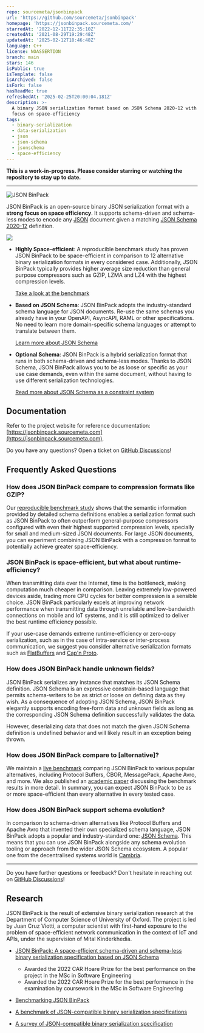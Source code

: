 ```yaml
---
repo: sourcemeta/jsonbinpack
url: 'https://github.com/sourcemeta/jsonbinpack'
homepage: 'https://jsonbinpack.sourcemeta.com/'
starredAt: '2022-12-11T22:35:10Z'
createdAt: '2021-08-29T19:29:48Z'
updatedAt: '2025-02-12T18:46:48Z'
language: C++
license: NOASSERTION
branch: main
stars: 146
isPublic: true
isTemplate: false
isArchived: false
isFork: false
hasReadMe: true
refreshedAt: '2025-02-25T20:00:04.181Z'
description: >-
  A binary JSON serialization format based on JSON Schema 2020-12 with a strong
  focus on space-efficiency
tags:
  - binary-serialization
  - data-serialization
  - json
  - json-schema
  - jsonschema
  - space-efficiency
---
```


**This is a work-in-progress. Please consider starring or watching the repository
to stay up to date.**

***

![JSON BinPack](./assets/banner.png)

JSON BinPack is an open-source binary JSON serialization format with a **strong
focus on space efficiency**. It supports schema-driven and schema-less modes to
encode any [JSON](https://www.json.org) document given a matching [JSON Schema
2020-12](http://json-schema.org) definition.

![](./assets/example.png)

- **Highly Space-efficient**: A reproducible benchmark study has proven JSON
  BinPack to be space-efficient in comparison to 12 alternative binary
  serialization formats in every considered case. Additionally, JSON BinPack
  typically provides higher average size reduction than general purpose
  compressors such as GZIP, LZMA and LZ4 with the highest compression levels.

    [Take a look at the benchmark](https://benchmark.sourcemeta.com)

- **Based on JSON Schema**: JSON BinPack adopts the industry-standard schema
  language for JSON documents. Re-use the same schemas you already have in your
  OpenAPI, AsyncAPI, RAML or other specifications. No need to learn more
  domain-specific schema languages or attempt to translate between them.

    [Learn more about JSON Schema](https://json-schema.org/)

- **Optional Schema**: JSON BinPack is a hybrid serialization format that runs
  in both schema-driven and schema-less modes. Thanks to JSON Schema, JSON
  BinPack allows you to be as loose or specific as your use case demands, even
  within the same document, without having to use different serialization
  technologies.

    [Read more about JSON Schema as a constraint system](https://modern-json-schema.com/json-schema-is-a-constraint-system)

Documentation
-------------

Refer to the project website for reference documentation:
[https://jsonbinpack.sourcemeta.com](https://jsonbinpack.sourcemeta.com).

Do you have any questions? Open a ticket on [GitHub
Discussions](https://github.com/sourcemeta/jsonbinpack/discussions)!

Frequently Asked Questions
--------------------------

### How does JSON BinPack compare to compression formats like GZIP?

Our [reproducible benchmark study](https://benchmark.sourcemeta.com) shows that
the semantic information provided by detailed schema definitions enables a
serialization format such as JSON BinPack to often outperform general-purpose
compressors configured with even their highest supported compression levels,
specially for small and medium-sized JSON documents. For large JSON documents,
you can experiment combining JSON BinPack with a compression format to
potentially achieve greater space-efficiency.

### JSON BinPack is space-efficient, but what about runtime-efficiency?

When transmitting data over the Internet, time is the bottleneck, making
computation much cheaper in comparison. Leaving extremely low-powered devices
aside, trading more CPU cycles for better compression is a sensible choice.
JSON BinPack particularly excels at improving network performance when
transmitting data through unreliable and low-bandwidth connections on mobile
and IoT systems, and it is still optimized to deliver the best runtime
efficiency possible.

If your use-case demands extreme runtime-efficiency or zero-copy serialization,
such as in the case of intra-service or inter-process communication, we suggest
you consider alternative serialization formats such as
[FlatBuffers](https://google.github.io/flatbuffers/) and [Cap'n
Proto](https://capnproto.org/).

### How does JSON BinPack handle unknown fields?

JSON BinPack serializes any instance that matches its JSON Schema definition.
JSON Schema is an expressive constrain-based language that permits
schema-writers to be as strict or loose on defining data as they wish. As a
consequence of adopting JSON Schema, JSON BinPack elegantly supports encoding
free-form data and unknown fields as long as the corresponding JSON Schema
definition successfully validates the data.

However, deserializing data that does not match the given JSON Schema
definition is undefined behavior and will likely result in an exception being
thrown.

### How does JSON BinPack compare to [alternative]?

We maintain a [live benchmark](https://benchmark.sourcemeta.com/) comparing
JSON BinPack to various popular alternatives, including Protocol Buffers, CBOR,
MessagePack, Apache Avro, and more. We also published an [academic
paper](https://arxiv.org/abs/2211.12799) discussing the benchmark results in
more detail. In summary, you can expect JSON BinPack to be as or more
space-efficient than every alternative in every tested case.

### How does JSON BinPack support schema evolution?

In comparison to schema-driven alternatives like Protocol Buffers and Apache
Avro that invented their own specialized schema language, JSON BinPack adopts a
popular and industry-standard one: [JSON Schema](https://json-schema.org/).
This means that you can use JSON BinPack alongside any schema evolution tooling
or approach from the wider JSON Schema ecosystem. A popular one from the
decentralised systems world is
[Cambria](https://www.inkandswitch.com/cambria/).

***

Do you have further questions or feedback? Don't hesitate in reaching out on
[GitHub
Discussions](https://github.com/sourcemeta/jsonbinpack/discussions)!

Research
--------

JSON BinPack is the result of extensive binary serialization research at the
Department of Computer Science of University of Oxford. The project is led by
Juan Cruz Viotti, a computer scientist with first-hand exposure to the problem
of space-efficient network communication in the context of IoT and APIs, under
the supervision of Mital Kinderkhedia.

- [JSON BinPack: A space-efficient schema-driven and schema-less binary
serialization specification based on JSON
Schema](https://www.jviotti.com/dissertation.pdf)

    - Awarded the 2022 CAR Hoare Prize for the best performance on the project
      in the MSc in Software Engineering
    - Awarded the 2022 CAR Hoare Prize for the best performance in the
      examination by coursework in the MSc in Software Engineering

- [Benchmarking JSON BinPack](https://arxiv.org/abs/2211.12799)
- [A benchmark of JSON-compatible binary serialization
  specifications](https://arxiv.org/abs/2201.03051)
- [A survey of JSON-compatible binary serialization
  specification](https://arxiv.org/abs/2201.02089)
